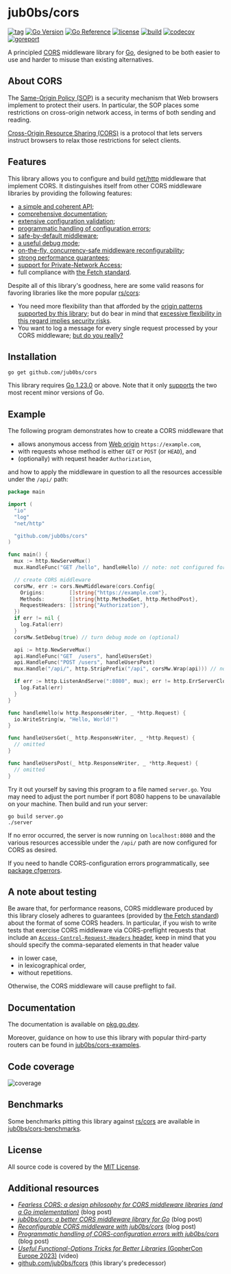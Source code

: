 # jub0bs/cors

[![tag](https://img.shields.io/github/tag/jub0bs/cors.svg)](https://github.com/jub0bs/cors/tags)
[![Go Version](https://img.shields.io/badge/Go-%3E%3D%201.23-%23007d9c)][go1.23]
[![Go Reference](https://pkg.go.dev/badge/github.com/jub0bs/cors.svg)](https://pkg.go.dev/github.com/jub0bs/cors)
[![license](https://img.shields.io/badge/License-MIT-yellow.svg?style=flat)](https://github.com/jub0bs/cors/raw/main/LICENSE)
[![build](https://github.com/jub0bs/cors/actions/workflows/cors.yml/badge.svg)](https://github.com/jub0bs/cors/actions/workflows/cors.yml)
[![codecov](https://codecov.io/gh/jub0bs/cors/branch/main/graph/badge.svg?token=N208BHWQTM)](https://app.codecov.io/gh/jub0bs/cors/tree/main)
[![goreport](https://goreportcard.com/badge/jub0bs/cors)](https://goreportcard.com/report/jub0bs/cors)

A principled [CORS][mdn-cors] middleware library for [Go][golang],
designed to be both easier to use and harder to misuse
than existing alternatives.

## About CORS

The [Same-Origin Policy (SOP)][mdn-sop] is a security mechanism that
Web browsers implement to protect their users.
In particular, the SOP places some restrictions on cross-origin network access,
in terms of both sending and reading.

[Cross-Origin Resource Sharing (CORS)][mdn-cors] is a protocol that
lets servers instruct browsers to relax those restrictions for select clients.

## Features

This library allows you to configure and build [net/http][net-http] middleware
that implement CORS. It distinguishes itself from other CORS middleware
libraries by providing the following features:

- [a simple and coherent API][pkgsite-index];
- [comprehensive documentation][pkgsite];
- [extensive configuration validation][validation];
- [programmatic handling of configuration errors][cfgerrors];
- [safe-by-default middleware][safe];
- [a useful debug mode][debug];
- [on-the-fly, concurrency-safe middleware reconfigurability][reconfigurable];
- [strong performance guarantees][benchmark-results];
- [support for Private-Network Access][pna];
- full compliance with [the Fetch standard][fetch].

Despite all of this library's goodness, here are some valid reasons
for favoring libraries like the more popular [rs/cors][rs-cors]:

- You need more flexibility than that afforded by the
  [origin patterns supported by this library][origin-patterns];
  but do bear in mind that
  [excessive flexibility in this regard implies security risks][danger].
- You want to log a message for every single request processed
  by your CORS middleware; [but do you really?][logging]

## Installation

```shell
go get github.com/jub0bs/cors
```

This library requires [Go 1.23.0][go1.23] or above. Note that it only
[supports][release-policy] the two most recent minor versions of Go.

## Example

The following program demonstrates how to create a CORS middleware that

- allows anonymous access from [Web origin][web-origin] `https://example.com`,
- with requests whose method is either `GET` or `POST` (or `HEAD`), and
- (optionally) with request header `Authorization`,

and how to apply the middleware in question to all the resources accessible
under the `/api/` path:

```go
package main

import (
  "io"
  "log"
  "net/http"

  "github.com/jub0bs/cors"
)

func main() {
  mux := http.NewServeMux()
  mux.HandleFunc("GET /hello", handleHello) // note: not configured for CORS

  // create CORS middleware
  corsMw, err := cors.NewMiddleware(cors.Config{
    Origins:        []string{"https://example.com"},
    Methods:        []string{http.MethodGet, http.MethodPost},
    RequestHeaders: []string{"Authorization"},
  })
  if err != nil {
    log.Fatal(err)
  }
  corsMw.SetDebug(true) // turn debug mode on (optional)

  api := http.NewServeMux()
  api.HandleFunc("GET  /users", handleUsersGet)
  api.HandleFunc("POST /users", handleUsersPost)
  mux.Handle("/api/", http.StripPrefix("/api", corsMw.Wrap(api))) // note: method-less pattern here

  if err := http.ListenAndServe(":8080", mux); err != http.ErrServerClosed {
    log.Fatal(err)
  }
}

func handleHello(w http.ResponseWriter, _ *http.Request) {
  io.WriteString(w, "Hello, World!")
}

func handleUsersGet(_ http.ResponseWriter, _ *http.Request) {
  // omitted
}

func handleUsersPost(_ http.ResponseWriter, _ *http.Request) {
  // omitted
}
```

Try it out yourself by saving this program to a file named `server.go`.
You may need to adjust the port number if port 8080 happens to be unavailable
on your machine. Then build and run your server:

```shell
go build server.go
./server
```

If no error occurred, the server is now running on `localhost:8080` and
the various resources accessible under the `/api/` path are now configured
for CORS as desired.

If you need to handle CORS-configuration errors programmatically,
see [package cfgerrors][cfgerrors].

## A note about testing

Be aware that, for performance reasons, CORS middleware produced by this
library closely adheres to guarantees (provided by [the Fetch standard][fetch])
about the format of some CORS headers. In particular, if you wish to write
tests that exercise CORS middleware via CORS-preflight requests that include an
[`Access-Control-Request-Headers` header][acrh], keep in mind that you should
specify the comma-separated elements in that header value

- in lower case,
- in lexicographical order,
- without repetitions.

Otherwise, the CORS middleware will cause preflight to fail.

## Documentation

The documentation is available on [pkg.go.dev][pkgsite].

Moreover, guidance on how to use this library with popular third-party routers
can be found in [jub0bs/cors-examples][cors-examples].

## Code coverage

![coverage](https://codecov.io/gh/jub0bs/cors/branch/main/graphs/sunburst.svg?token=N208BHWQTM)

## Benchmarks

Some benchmarks pitting this library against [rs/cors][rs-cors]
are available in [jub0bs/cors-benchmarks][cors-benchmarks].

## License

All source code is covered by the [MIT License][license].

## Additional resources

- [_Fearless CORS: a design philosophy for CORS middleware libraries (and a Go implementation)_][fearless-cors] (blog post)
- [_jub0bs/cors: a better CORS middleware library for Go_][a-better-cors-lib] (blog post)
- [_Reconfigurable CORS middleware with jub0bs/cors_][reconfigurable] (blog post)
- [_Programmatic handling of CORS-configuration errors with jub0bs/cors_][programmatic] (blog post)
- [_Useful Functional-Options Tricks for Better Libraries_ (GopherCon Europe 2023)][funcopts] (video)
- [github.com/jub0bs/fcors][fcors] (this library's predecessor)

[a-better-cors-lib]: https://jub0bs.com/posts/2024-04-27-jub0bs-cors-a-better-cors-middleware-library-for-go/
[acrh]: https://developer.mozilla.org/en-US/docs/Web/HTTP/Headers/Access-Control-Request-Headers
[benchmark-results]: https://github.com/jub0bs/cors-benchmarks#results
[cfgerrors]: https://pkg.go.dev/github.com/jub0bs/cors/cfgerrors
[cors-benchmarks]: https://github.com/jub0bs/cors-benchmarks
[cors-examples]: https://github.com/jub0bs/cors-examples
[danger]: https://jub0bs.com/posts/2023-02-08-fearless-cors/#disallow-dangerous-origin-patterns
[debug]: https://jub0bs.com/posts/2024-04-27-jub0bs-cors-a-better-cors-middleware-library-for-go/#debug-mode
[fcors]: https://github.com/jub0bs/fcors
[fearless-cors]: https://jub0bs.com/posts/2023-02-08-fearless-cors/
[fetch]: https://fetch.spec.whatwg.org
[funcopts]: https://www.youtube.com/watch?v=5uM6z7RnReE
[go1.23]: https://tip.golang.org/doc/go1.23
[golang]: https://go.dev/
[license]: https://github.com/jub0bs/cors/blob/main/LICENSE
[logging]: https://jub0bs.com/posts/2024-04-27-jub0bs-cors-a-better-cors-middleware-library-for-go/#debug-mode
[mdn-cors]: https://developer.mozilla.org/en-US/docs/Web/HTTP/CORS
[mdn-sop]: https://developer.mozilla.org/en-US/docs/Web/Security/Same-origin_policy
[net-http]: https://pkg.go.dev/net/http
[origin-patterns]: https://pkg.go.dev/github.com/jub0bs/cors#hdr-Origins-Config
[pkgsite-index]: https://pkg.go.dev/github.com/jub0bs/cors#pkg-index
[pkgsite]: https://pkg.go.dev/github.com/jub0bs/cors
[pna]: https://pkg.go.dev/github.com/jub0bs/cors#hdr-PrivateNetworkAccess-ExtraConfig
[programmatic]: https://jub0bs.com/posts/2025-01-28-programmatic-handling-of-cors-configuration-errors/
[reconfigurable]: https://jub0bs.com/posts/2024-05-14-reconfigurable-cors-middleware/
[release-policy]: https://go.dev/doc/devel/release#policy
[rs-cors]: https://github.com/rs/cors
[safe]: https://jub0bs.com/posts/2023-02-08-fearless-cors/#10-render-insecure-configurations-impossible
[validation]: https://jub0bs.com/posts/2023-02-08-fearless-cors/#5-validate-configuration-and-fail-fast
[web-origin]: https://developer.mozilla.org/en-US/docs/Glossary/Origin
